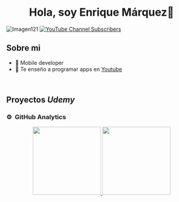 
<div align="center">
<h1 align="center">Hola, soy Enrique Márquez👋</h1>
</div>
<!-- <img src="https://i.imgur.com/weNbhGZ.png"> -->

![Imagen121](https://github.com/EnriquemQz/EnriquemQz/assets/47344835/a1a2085c-6f75-4cd2-8e95-3be30bcaa94e)
[![YouTube Channel Subscribers](https://img.shields.io/youtube/channel/subscribers/UC1PeO2FQ9K1_uP01awNcBtg?style=social)](https://youtube.com/GorinGongo?sub_confirmation=1)

## Sobre mi
- 📲 Mobile developer
- 🎥 Te enseño a programar apps en [Youtube](https://youtube.com/GorinGongo?sub_confirmation=1)
<br>

## Proyectos *Udemy*


### ⚙️ &nbsp;GitHub Analytics

<p align="center">
<a href="https://github.com/EnriquemQz">
  <img height="180em" src="https://github-readme-stats-eight-theta.vercel.app/api?username=EnriquemQz&show_icons=true&theme=algolia&include_all_commits=true&count_private=true"/>
  <img height="180em" src="https://github-readme-stats-eight-theta.vercel.app/api/top-langs/?username=EnriquemQz&layout=compact&langs_count=8&theme=algolia"/>
</a>
</p>

